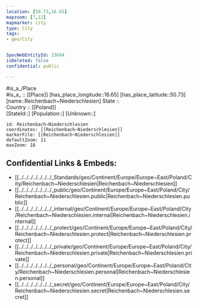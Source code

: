 ```yaml
---
location: [50.73,16.65] 
mapzoom: [7,12] 
mapmarker: city 
type: City
tags:
- geo/City


SpocWebEntityId: 33684
isDeleted: false
confidential: public

---
```

#is_a_/Place  
#is_a_ :: [[Place]] 
[has_place_longitude::16.65] 
[has_place_latitude::50.73] 
[name::Reichenbach~Niederschlesien] 
State ::  
Country :: [[Poland]]  
[StateId::] 
[Population::] 
[Unknown::] 


```leaflet
id: Reichenbach~Niederschlesien
coordinates: [[Reichenbach~Niederschlesien]] 
markerFile: [[Reichenbach~Niederschlesien]] 
defaultZoom: 11 
maxZoom: 18
```


## Confidential Links & Embeds: 
- [[../../../../../../../_Standards/geo/Continent/Europe/Europe~East/Poland/City/Reichenbach~Niederschlesien|Reichenbach~Niederschlesien]] 
- [[../../../../../../../_public/geo/Continent/Europe/Europe~East/Poland/City/Reichenbach~Niederschlesien.public|Reichenbach~Niederschlesien.public]] 
- [[../../../../../../../_internal/geo/Continent/Europe/Europe~East/Poland/City/Reichenbach~Niederschlesien.internal|Reichenbach~Niederschlesien.internal]] 
- [[../../../../../../../_protect/geo/Continent/Europe/Europe~East/Poland/City/Reichenbach~Niederschlesien.protect|Reichenbach~Niederschlesien.protect]] 
- [[../../../../../../../_private/geo/Continent/Europe/Europe~East/Poland/City/Reichenbach~Niederschlesien.private|Reichenbach~Niederschlesien.private]] 
- [[../../../../../../../_personal/geo/Continent/Europe/Europe~East/Poland/City/Reichenbach~Niederschlesien.personal|Reichenbach~Niederschlesien.personal]] 
- [[../../../../../../../_secret/geo/Continent/Europe/Europe~East/Poland/City/Reichenbach~Niederschlesien.secret|Reichenbach~Niederschlesien.secret]] 
